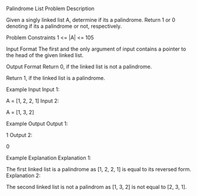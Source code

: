 Palindrome List
Problem Description

Given a singly linked list A, determine if its a palindrome. Return 1 or 0 denoting if its a palindrome or not, respectively.



Problem Constraints
1 <= |A| <= 105



Input Format
The first and the only argument of input contains a pointer to the head of the given linked list.



Output Format
Return 0, if the linked list is not a palindrome.

Return 1, if the linked list is a palindrome.



Example Input
Input 1:

A = [1, 2, 2, 1]
Input 2:

A = [1, 3, 2]


Example Output
Output 1:

1
Output 2:

0


Example Explanation
Explanation 1:

The first linked list is a palindrome as [1, 2, 2, 1] is equal to its reversed form.
Explanation 2:

The second linked list is not a palindrom as [1, 3, 2] is not equal to [2, 3, 1].